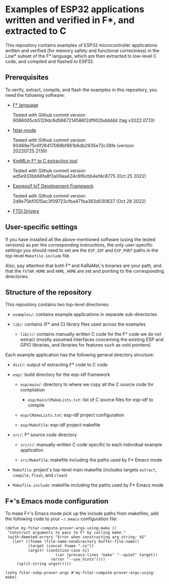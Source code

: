 # Examples of ESP32 applications written and verified in F\*, and extracted to C

This repository contains examples of ESP32 microcontroller
applications written and verified (for memory safety and functional
correctness) in the Low* subset of the F\* language, which are then
extracted to low-level C code, and compiled and flashed to ESP32.

## Prerequisites

To verify, extract, compile, and flash the examples in this
repository, you need the following software:

* [F\* language](https://github.com/FStarLang/FStar)

  Tested with Github commit version 9086005cb5129dc6d5667214586f2df902bddddd (tag v2022.07.13)

* [fstar-mode](https://github.com/FStarLang/fstar-mode.el)

  Tested with Github commit version 60489e75c6f26417068bf861b6db2935e72c38fe (version 20220725.2139)

* [KreMLin F\* to C extraction tool](https://github.com/FStarLang/kremlin)

  Tested with Github commit version ad5e933bb66fa8f3a09aa424c6f6cbb4ef4c8775 (Oct 25 2022)

* [Espressif IoT Development Framework](https://github.com/espressif/esp-idf)

  Tested with Github commit version 2d9e75bf0515ac3f09723cfba471ba363d030637 (Oct 28 2022)

* [FTDI Drivers](https://learn.sparkfun.com/tutorials/how-to-install-ftdi-drivers)

## User-specific settings

If you have installed all the above-mentioned software (using the
tested versions) as per the corresponding instructions, the only
user-specific settings you should need to set are the `ESP_IDF` and
`ESP_PORT` paths in the top-level `Makefile.include` file.

Also, pay attention that both F\* and KaRaMeL's binaries are your
path, and that the `FSTAR_HOME` and `KRML_HOME` are set and pointing
to the corresponding directories.

## Structure of the repository

This repository contains two top-level directories:

* `examples/`: contains example applications in separate sub-directories

* `lib/`: contains (F\* and C) library files used across the examples

  * `lib/c/`: contains manually written C code for the F\* code we do
    not extract (mostly assumed interfaces concerning the existing ESP
    and GPIO libraries, and libraries for features such as void pointers)

Each example application has the following general directory structure:

* `dist/`: output of extracting F\* code to C code

* `esp/`: build directory for the esp-idf framework

  * `esp/main/`: directory to where we copy all the C source code for
    compilation

    * `esp/main/CMakeLists.txt`: list of C source files for esp-idf to
      compile

  * `esp/CMakeLists.txt`: esp-idf project configuration

  * `esp/Makefile`: esp-idf project makefile

* `src/`: F\* source code directory

  * `src/c/`: manually written C code specific to each individual
    example application

  * `src/Makefile`: makefile including the paths used by F\* Emacs mode

* `Makefile`: project's top-level main makefile (includes targets
  `extract`, `compile`, `flash`, and `clean`)

* `Makefile.include`: makefile including the paths used by F\* Emacs mode

## F\*'s Emacs mode configuration

To make F\*'s Emacs mode pick up the include paths from makefiles, add the
following code to your `~/.emacs` configuration file: 

```
(defun my-fstar-compute-prover-args-using-make ()
 "Construct arguments to pass to F* by calling make."
 (with-demoted-errors "Error when constructing arg string: %S"
   (let* ((fname (file-name-nondirectory buffer-file-name))
          (target (concat fname "-in"))
          (argstr (condition-case nil
                      (car (process-lines "make" "--quiet" target))
                    (error "--use_hints"))))
     (split-string argstr))))

(setq fstar-subp-prover-args #'my-fstar-compute-prover-args-using-make)
```

